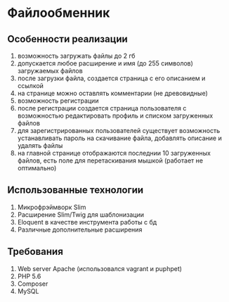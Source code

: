 # Файлообменник

## Особенности реализации

1. возможность загружать файлы до 2 гб
2. допускается любое расширение и имя (до 255 символов) загружаемых файлов
3. после загрузки файла, создается страница с его описанием и ссылкой
4. на странице можно оставлять комментарии (не древовидные)
5. возможность регистрации
6. после регистрации создается страница пользователя с возможностью редактировать профиль и списком загруженных файлов
7. для зарегистрированных пользователей существует возможность устанавливать пароль на скачивание файла, добавлять описание и удалять файлы
8. на главной странице отображаются последнии 10 загруженных файлов, есть поле для перетаскивания мышкой (работает не оптимально) 

## Использованные технологии

1. Микрофрэймворк Slim
2. Расширение Slim/Twig для шаблонизации
3. Eloquent в качестве инструмента работы с бд
4. Различные дополнительные расширения

## Требования

1. Web server Apache (использовался vagrant и puphpet)
2. PHP 5.6
3. Composer
4. MySQL
